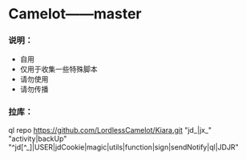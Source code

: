# Camelot——master
### 说明：
* 自用
* 仅用于收集一些特殊脚本
* 请勿使用
* 请勿传播

### 拉库：  
ql repo https://github.com/LordlessCamelot/Kiara.git "jd_|jx_" "activity|backUp" "^jd[^_]|USER|jdCookie|magic|utils|function|sign|sendNotify|ql|JDJR"
